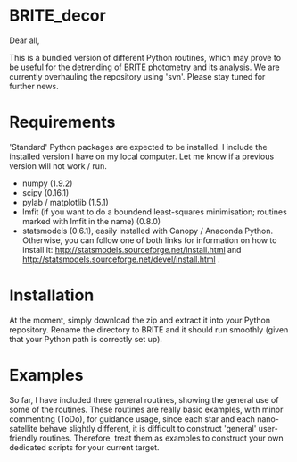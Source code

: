 # BRITE_decor

Dear all,

This is a bundled version of different Python routines, which may prove to be useful for the detrending of BRITE photometry and its analysis. We are currently overhauling the repository using 'svn'. Please stay tuned for further news.

# Requirements
'Standard' Python packages are expected to be installed.  I include the installed version I have on my local computer.  Let me know if a previous version will not work / run.
- numpy (1.9.2)
- scipy (0.16.1)
- pylab / matplotlib (1.5.1)
- lmfit (if you want to do a boundend least-squares minimisation; routines marked with lmfit in the name) (0.8.0)
- statsmodels (0.6.1), easily installed with Canopy / Anaconda Python. Otherwise, you can follow one of both links for information on how to install it: http://statsmodels.sourceforge.net/install.html and http://statsmodels.sourceforge.net/devel/install.html .
 
# Installation
At the moment, simply download the zip and extract it into your Python repository. Rename the directory to BRITE and it should run smoothly (given that your Python path is correctly set up).


# Examples
So far, I have included three general routines, showing the general use of some of the routines.  These routines are really basic examples, with minor commenting (ToDo), for guidance usage, since each star and each nano-satellite behave slightly different, it is difficult to construct 'general' user-friendly routines.  Therefore, treat them as examples to construct your own dedicated scripts for your current target.

